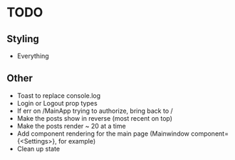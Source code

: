 # TODO

## Styling
 * Everything
   
## Other
 * Toast to replace console.log
 * Login or Logout prop types
 * If err on /MainApp trying to authorize, bring back to /
 * Make the posts show in reverse (most recent on top)
 * Make the posts render \~ 20 at a time
 * Add component rendering for the main page (Mainwindow component={\<Settings\>}, for example)
 * Clean up state